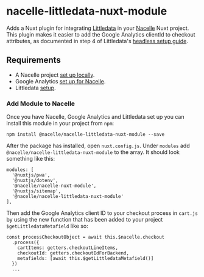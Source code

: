 # nacelle-littledata-nuxt-module

Adds a Nuxt plugin for integrating [Littledata](https://www.littledata.io/) in your [Nacelle](https://getnacelle.com/) Nuxt project. This plugin makes it easier to add the Google Analytics clientId to checkout attributes, as documented in step 4 of Littledata's [headless setup guide](https://headlessdemo.littledata.io/).

## Requirements

- A Nacelle project [set up locally](https://docs.getnacelle.com/quick-start.html).
- Google Analytics [set up for Nacelle](https://docs.getnacelle.com/deployment/deployment-netlify.html#facebook-google-anaytics-tracker-variables).
- Littledata [setup](https://headlessdemo.littledata.io/).

### Add Module to Nacelle

Once you have Nacelle, Google Analytics and Littledata set up you can install this module in your project from `npm`:

```
npm install @nacelle/nacelle-littledata-nuxt-module --save
```

After the package has installed, open `nuxt.config.js`. Under `modules` add `@nacelle/nacelle-littledata-nuxt-module` to the array. It should look something like this:

```
modules: [
  '@nuxtjs/pwa',
  '@nuxtjs/dotenv',
  '@nacelle/nacelle-nuxt-module',
  '@nuxtjs/sitemap',
  '@nacelle/nacelle-littledata-nuxt-module'
],
```

Then add the Google Analytics client ID to your checkout process in `cart.js` by using the new function that has been added to your project `$getLittledataMetafield` like so:

```
const processCheckoutObject = await this.$nacelle.checkout
  .process({
    cartItems: getters.checkoutLineItems,
    checkoutId: getters.checkoutIdForBackend,
    metafields: [await this.$getLittledataMetafield()]
  })
  ...
```
